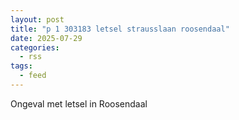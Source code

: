 ```yaml
---
layout: post
title: "p 1 303183 letsel strausslaan roosendaal"
date: 2025-07-29
categories: 
  - rss
tags: 
  - feed
---
```


Ongeval met letsel in Roosendaal
